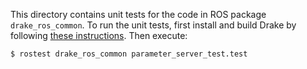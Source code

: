This directory contains unit tests for the code in ROS package
`drake_ros_common`. To run the unit tests, first install and build Drake by
following [these instructions](http://drake.mit.edu/from_source_ros.html). Then
execute:

    $ rostest drake_ros_common parameter_server_test.test
